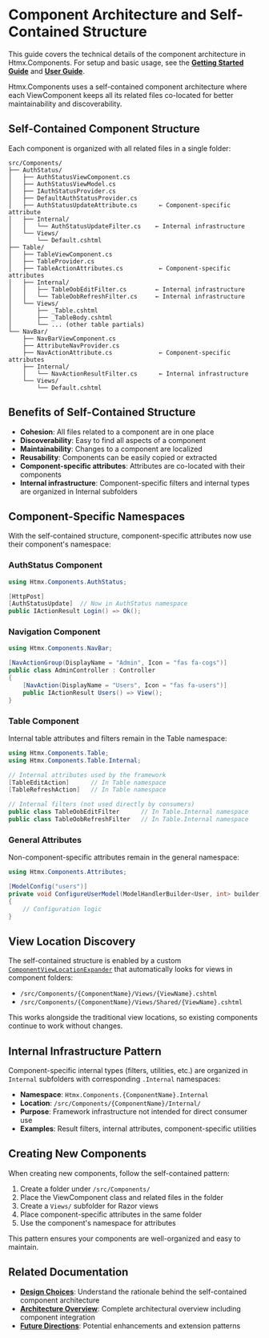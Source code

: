 # Component Architecture and Self-Contained Structure

This guide covers the technical details of the component architecture in Htmx.Components. For setup and basic usage, see the **[Getting Started Guide](../getting-started.md)** and **[User Guide](../user-guide/basic-usage.md)**.

Htmx.Components uses a self-contained component architecture where each ViewComponent keeps all its related files co-located for better maintainability and discoverability.

## Self-Contained Component Structure

Each component is organized with all related files in a single folder:

```
src/Components/
├── AuthStatus/
│   ├── AuthStatusViewComponent.cs
│   ├── AuthStatusViewModel.cs
│   ├── IAuthStatusProvider.cs
│   ├── DefaultAuthStatusProvider.cs
│   ├── AuthStatusUpdateAttribute.cs      ← Component-specific attribute
│   ├── Internal/
│   │   └── AuthStatusUpdateFilter.cs    ← Internal infrastructure
│   └── Views/
│       └── Default.cshtml
├── Table/
│   ├── TableViewComponent.cs
│   ├── TableProvider.cs
│   ├── TableActionAttributes.cs          ← Component-specific attributes
│   ├── Internal/
│   │   ├── TableOobEditFilter.cs        ← Internal infrastructure
│   │   └── TableOobRefreshFilter.cs     ← Internal infrastructure
│   └── Views/
│       ├── _Table.cshtml
│       ├── _TableBody.cshtml
│       └── ... (other table partials)
└── NavBar/
    ├── NavBarViewComponent.cs
    ├── AttributeNavProvider.cs
    ├── NavActionAttribute.cs             ← Component-specific attributes
    ├── Internal/
    │   └── NavActionResultFilter.cs      ← Internal infrastructure
    └── Views/
        └── Default.cshtml
```

## Benefits of Self-Contained Structure

- **Cohesion**: All files related to a component are in one place
- **Discoverability**: Easy to find all aspects of a component
- **Maintainability**: Changes to a component are localized
- **Reusability**: Components can be easily copied or extracted
- **Component-specific attributes**: Attributes are co-located with their components
- **Internal infrastructure**: Component-specific filters and internal types are organized in Internal subfolders

## Component-Specific Namespaces

With the self-contained structure, component-specific attributes now use their component's namespace:

### AuthStatus Component
```csharp
using Htmx.Components.AuthStatus;

[HttpPost]
[AuthStatusUpdate]  // Now in AuthStatus namespace
public IActionResult Login() => Ok();
```

### Navigation Component
```csharp
using Htmx.Components.NavBar;

[NavActionGroup(DisplayName = "Admin", Icon = "fas fa-cogs")]
public class AdminController : Controller
{
    [NavAction(DisplayName = "Users", Icon = "fas fa-users")]
    public IActionResult Users() => View();
}
```

### Table Component
Internal table attributes and filters remain in the Table namespace:
```csharp
using Htmx.Components.Table;
using Htmx.Components.Table.Internal;

// Internal attributes used by the framework
[TableEditAction]      // In Table namespace
[TableRefreshAction]   // In Table namespace

// Internal filters (not used directly by consumers)
public class TableOobEditFilter      // In Table.Internal namespace
public class TableOobRefreshFilter   // In Table.Internal namespace
```

### General Attributes
Non-component-specific attributes remain in the general namespace:
```csharp
using Htmx.Components.Attributes;

[ModelConfig("users")]
private void ConfigureUserModel(ModelHandlerBuilder<User, int> builder)
{
    // Configuration logic
}
```

## View Location Discovery

The self-contained structure is enabled by a custom [`ComponentViewLocationExpander`](../../api/Htmx.Components.Configuration.ComponentViewLocationExpander.html) that automatically looks for views in component folders:

- `/src/Components/{ComponentName}/Views/{ViewName}.cshtml`
- `/src/Components/{ComponentName}/Views/Shared/{ViewName}.cshtml`

This works alongside the traditional view locations, so existing components continue to work without changes.

## Internal Infrastructure Pattern

Component-specific internal types (filters, utilities, etc.) are organized in `Internal` subfolders with corresponding `.Internal` namespaces:

- **Namespace**: `Htmx.Components.{ComponentName}.Internal`
- **Location**: `/src/Components/{ComponentName}/Internal/`
- **Purpose**: Framework infrastructure not intended for direct consumer use
- **Examples**: Result filters, internal attributes, component-specific utilities

## Creating New Components

When creating new components, follow the self-contained pattern:

1. Create a folder under `/src/Components/`
2. Place the ViewComponent class and related files in the folder
3. Create a `Views/` subfolder for Razor views
4. Place component-specific attributes in the same folder
5. Use the component's namespace for attributes

This pattern ensures your components are well-organized and easy to maintain.

## Related Documentation

- **[Design Choices](design-choices.md)**: Understand the rationale behind the self-contained component architecture
- **[Architecture Overview](architecture.md)**: Complete architectural overview including component integration
- **[Future Directions](future-directions.md)**: Potential enhancements and extension patterns
